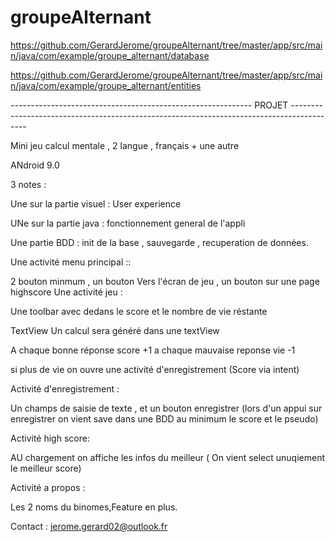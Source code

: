 # groupeAlternant


https://github.com/GerardJerome/groupeAlternant/tree/master/app/src/main/java/com/example/groupe_alternant/database

https://github.com/GerardJerome/groupeAlternant/tree/master/app/src/main/java/com/example/groupe_alternant/entities


------------------------------------------------------------ PROJET ------------------------------------------------------------------------------------------


Mini jeu calcul mentale , 2 langue , français + une autre

ANdroid 9.0

3 notes :

Une sur la partie visuel : User experience

UNe sur la partie java : fonctionnement general de l'appli

Une partie BDD : init de la base , sauvegarde , recuperation de données.

Une activité menu principal ::

2 bouton minmum , un bouton Vers l'écran de jeu , un bouton sur une page highscore Une activité jeu :

Une toolbar avec dedans le score et le nombre de vie réstante

TextView Un calcul sera généré dans une textView

A chaque bonne réponse score +1 a chaque mauvaise reponse vie -1

si plus de vie on ouvre une activité d'enregistrement (Score via intent)

Activité d'enregistrement :

Un champs de saisie de texte , et un bouton enregistrer (lors d'un appui sur enregistrer on vient save dans une BDD au minimum le score et le pseudo)

Activité high score:

AU chargement on affiche les infos du meilleur ( On vient select unuqiement le meilleur score)

Activité a propos :

Les 2 noms du binomes,Feature en plus.

Contact : jerome.gerard02@outlook.fr
